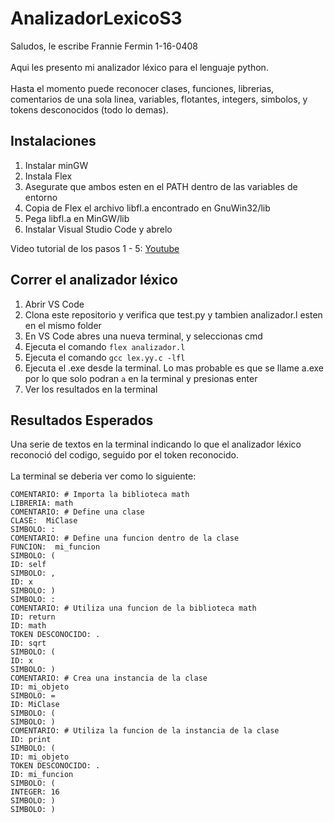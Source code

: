 # AnalizadorLexicoS3

Saludos, le escribe Frannie Fermin 1-16-0408 \
\
Aqui les presento mi analizador léxico para el lenguaje python. \
\
Hasta el momento puede reconocer clases, funciones, librerias, comentarios de una sola linea, variables, flotantes, integers, simbolos, y tokens desconocidos (todo lo demas).


## Instalaciones

1. Instalar minGW
1. Instala Flex
1. Asegurate que ambos esten en el PATH dentro de las variables de entorno
1. Copia de Flex el archivo libfl.a encontrado en GnuWin32/lib
1. Pega libfl.a en MinGW/lib
1. Instalar Visual Studio Code y abrelo

Video tutorial de los pasos 1 - 5: [Youtube](https://www.youtube.com/watch?v=nFGcPlW_rOw)


## Correr el analizador léxico

1. Abrir VS Code
1. Clona este repositorio y verifica que test.py y tambien analizador.l esten en el mismo folder
1. En VS Code abres una nueva terminal, y seleccionas cmd
1. Ejecuta el comando ```flex analizador.l```
1. Ejecuta el comando ```gcc lex.yy.c -lfl```
1. Ejecuta el .exe desde la terminal. Lo mas probable es que se llame a.exe por lo que solo podran ```a``` en la terminal y presionas enter
1. Ver los resultados en la terminal

## Resultados Esperados
Una serie de textos en la terminal indicando lo que el analizador léxico reconoció del codigo, seguido por el token reconocido.\
\
La terminal se deberia ver como lo siguiente:

```
COMENTARIO: # Importa la biblioteca math
LIBRERIA: math
COMENTARIO: # Define una clase
CLASE:  MiClase
SIMBOLO: :
COMENTARIO: # Define una funcion dentro de la clase
FUNCION:  mi_funcion
SIMBOLO: (
ID: self
SIMBOLO: ,
ID: x
SIMBOLO: )
SIMBOLO: :
COMENTARIO: # Utiliza una funcion de la biblioteca math
ID: return
ID: math
TOKEN DESCONOCIDO: .
ID: sqrt
SIMBOLO: (
ID: x
SIMBOLO: )
COMENTARIO: # Crea una instancia de la clase
ID: mi_objeto
SIMBOLO: =
ID: MiClase
SIMBOLO: (
SIMBOLO: )
COMENTARIO: # Utiliza la funcion de la instancia de la clase
ID: print
SIMBOLO: (
ID: mi_objeto
TOKEN DESCONOCIDO: .
ID: mi_funcion
SIMBOLO: (
INTEGER: 16
SIMBOLO: )
SIMBOLO: )
```
